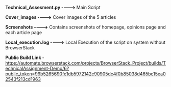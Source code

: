 <p><strong>Technical_Assesment.py ----> </strong> Main Script</p>
<p><strong>Cover_images ----></strong> Cover images of the 5 articles</p>
<p><strong>Screenshots ----></strong> Contains screenshots of homepage, opinions page and each article page</p>
<p><strong>Local_execution.log ----></strong> Local Execution of the script on system without BrowserStack</p>

<strong>Public Build Link </strong>- https://automate.browserstack.com/projects/BrowserStack_Project/builds/TechnicalAssignment-Demo/6?public_token=99b5265690fe1db5972142c90905dc4f0b85038d465bc15ea02543f213cd1963
